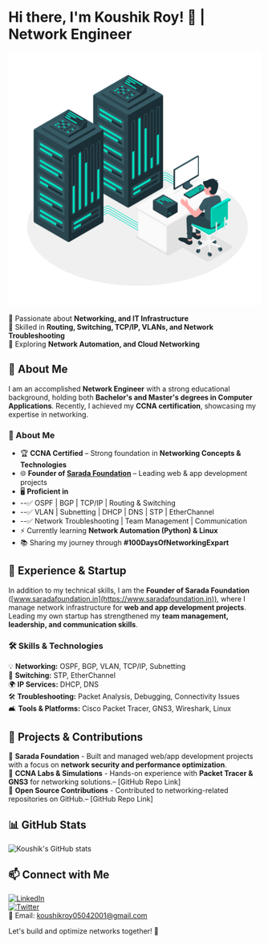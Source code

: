 # Hi there, I'm Koushik Roy! 👋 | Network Engineer

![Network Engineer](2794209.jpg)

🔹 Passionate about **Networking, and IT Infrastructure**  
🔹 Skilled in **Routing, Switching, TCP/IP, VLANs, and Network Troubleshooting**  
🔹 Exploring **Network Automation, and Cloud Networking**

## 🚀 About Me

I am an accomplished **Network Engineer** with a strong educational background, holding both **Bachelor's and Master's degrees in Computer Applications**. Recently, I achieved my **CCNA certification**, showcasing my expertise in networking.

### **📌 About Me**  
- 🏆 **CCNA Certified** – Strong foundation in **Networking Concepts & Technologies**  
- 🌐 **Founder of [Sarada Foundation](https://www.saradafoundation.in/)** – Leading web & app development projects  
- 🖥️ **Proficient in**  
- --✅ OSPF | BGP | TCP/IP | Routing & Switching
- --✅ VLAN | Subnetting | DHCP | DNS | STP | EtherChannel
- --✅ Network Troubleshooting | Team Management | Communication
- ⚡ Currently learning **Network Automation (Python) & Linux**  
- 📚 Sharing my journey through **#100DaysOfNetworkingExpart**  

## 🌟 Experience & Startup

In addition to my technical skills, I am the **Founder of Sarada Foundation** ([www.saradafoundation.in](https://www.saradafoundation.in)), where I manage network infrastructure for **web and app development projects**. Leading my own startup has strengthened my **team management, leadership, and communication skills**.

### **🛠️ Skills & Technologies**  
💡 **Networking:** OSPF, BGP, VLAN, TCP/IP, Subnetting  
🔐 **Switching:** STP, EtherChannel  
🌍 **IP Services:** DHCP, DNS  
🛠️ **Troubleshooting:** Packet Analysis, Debugging, Connectivity Issues  
🛋️ **Tools & Platforms:** Cisco Packet Tracer, GNS3, Wireshark, Linux  


## 📂 Projects & Contributions

🔹 **Sarada Foundation** - Built and managed web/app development projects with a focus on **network security and performance optimization**.  
🔹 **CCNA Labs & Simulations** - Hands-on experience with **Packet Tracer & GNS3** for networking solutions.– [GitHub Repo Link]  
🔹 **Open Source Contributions** - Contributed to networking-related repositories on GitHub.– [GitHub Repo Link]

## 📊 GitHub Stats

![Koushik's GitHub stats](https://github-readme-stats.vercel.app/api?username=koushikroy99&show_icons=true&theme=radical)

## 📫 Connect with Me

[![LinkedIn](https://img.shields.io/badge/LinkedIn-blue?style=flat&logo=linkedin)](https://www.linkedin.com/in/koushikroy99)  
[![Twitter](https://img.shields.io/badge/Twitter-blue?style=flat&logo=twitter)](https://x.com/koushikroyfx)  
📧 Email: koushikroy05042001@gmail.com  

Let's build and optimize networks together! 🚀
